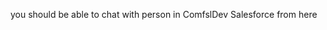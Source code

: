 <html>
  <body>
    <p>you should be able to chat with person in ComfslDev Salesforce from here</p>
    <script type='text/javascript'>
	function initEmbeddedMessaging() {
		try {
			embeddedservice_bootstrap.settings.language = 'en_US'; 
			embeddedservice_bootstrap.init(
				'00D3O0000006Swf',
				'NorthernHub',
				'https://abb--comfsldev.sandbox.my.site.com/ESWNorthernHub1707191425001',
				{
					scrt2URL: 'https://abb--comfsldev.sandbox.my.salesforce-scrt.com'
				}
			);
		} catch (err) {
			console.error('Error loading Embedded Messaging: ', err);
		}
	};
</script>
<script type='text/javascript' src='https://abb--comfsldev.sandbox.my.site.com/ESWNorthernHub1707191425001/assets/js/bootstrap.min.js' onload='initEmbeddedMessaging()'></script>

  </body>
</html>
